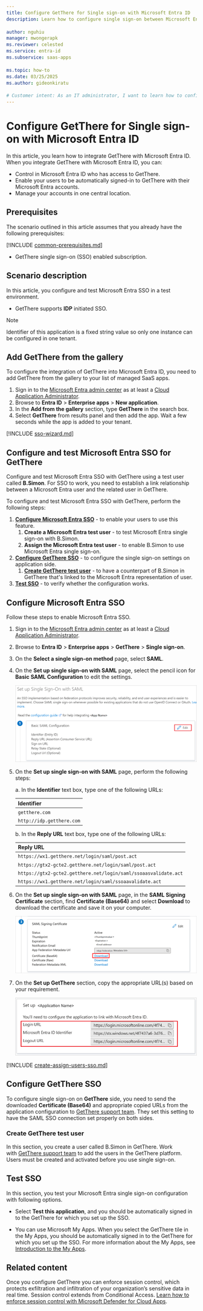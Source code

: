 ```yaml
---
title: Configure GetThere for Single sign-on with Microsoft Entra ID
description: Learn how to configure single sign-on between Microsoft Entra ID and GetThere.

author: nguhiu
manager: mwongerapk
ms.reviewer: celested
ms.service: entra-id
ms.subservice: saas-apps

ms.topic: how-to
ms.date: 03/25/2025
ms.author: gideonkiratu

# Customer intent: As an IT administrator, I want to learn how to configure single sign-on between Microsoft Entra ID and GetThere so that I can control who has access to GetThere, enable automatic sign-in with Microsoft Entra accounts, and manage my accounts in one central location.
---
```


# Configure GetThere for Single sign-on with Microsoft Entra ID

In this article,  you learn how to integrate GetThere with Microsoft Entra ID. When you integrate GetThere with Microsoft Entra ID, you can:

* Control in Microsoft Entra ID who has access to GetThere.
* Enable your users to be automatically signed-in to GetThere with their Microsoft Entra accounts.
* Manage your accounts in one central location.

## Prerequisites

The scenario outlined in this article assumes that you already have the following prerequisites:

[!INCLUDE [common-prerequisites.md](~/identity/saas-apps/includes/common-prerequisites.md)]
* GetThere single sign-on (SSO) enabled subscription.

## Scenario description

In this article,  you configure and test Microsoft Entra SSO in a test environment.

* GetThere supports **IDP** initiated SSO.

> [!NOTE]
> Identifier of this application is a fixed string value so only one instance can be configured in one tenant.

## Add GetThere from the gallery

To configure the integration of GetThere into Microsoft Entra ID, you need to add GetThere from the gallery to your list of managed SaaS apps.

1. Sign in to the [Microsoft Entra admin center](https://entra.microsoft.com) as at least a [Cloud Application Administrator](~/identity/role-based-access-control/permissions-reference.md#cloud-application-administrator).
1. Browse to **Entra ID** > **Enterprise apps** > **New application**.
1. In the **Add from the gallery** section, type **GetThere** in the search box.
1. Select **GetThere** from results panel and then add the app. Wait a few seconds while the app is added to your tenant.

 [!INCLUDE [sso-wizard.md](~/identity/saas-apps/includes/sso-wizard.md)]

<a name='configure-and-test-azure-ad-sso-for-getthere'></a>

## Configure and test Microsoft Entra SSO for GetThere

Configure and test Microsoft Entra SSO with GetThere using a test user called **B.Simon**. For SSO to work, you need to establish a link relationship between a Microsoft Entra user and the related user in GetThere.

To configure and test Microsoft Entra SSO with GetThere, perform the following steps:

1. **[Configure Microsoft Entra SSO](#configure-azure-ad-sso)** - to enable your users to use this feature.
    1. **Create a Microsoft Entra test user** - to test Microsoft Entra single sign-on with B.Simon.
    1. **Assign the Microsoft Entra test user** - to enable B.Simon to use Microsoft Entra single sign-on.
1. **[Configure GetThere SSO](#configure-getthere-sso)** - to configure the single sign-on settings on application side.
    1. **[Create GetThere test user](#create-getthere-test-user)** - to have a counterpart of B.Simon in GetThere that's linked to the Microsoft Entra representation of user.
1. **[Test SSO](#test-sso)** - to verify whether the configuration works.

<a name='configure-azure-ad-sso'></a>

## Configure Microsoft Entra SSO

Follow these steps to enable Microsoft Entra SSO.

1. Sign in to the [Microsoft Entra admin center](https://entra.microsoft.com) as at least a [Cloud Application Administrator](~/identity/role-based-access-control/permissions-reference.md#cloud-application-administrator).
1. Browse to **Entra ID** > **Enterprise apps** > **GetThere** > **Single sign-on**.
1. On the **Select a single sign-on method** page, select **SAML**.
1. On the **Set up single sign-on with SAML** page, select the pencil icon for **Basic SAML Configuration** to edit the settings.

   ![Edit Basic SAML Configuration](common/edit-urls.png)

1. On the **Set up single sign-on with SAML** page, perform the following steps:

    a. In the **Identifier** text box, type one of the following URLs:

    | **Identifier** |
    |------|
    | `getthere.com` |
    | `http://idp.getthere.com` |

    b. In the **Reply URL** text box, type one of the following URLs:

    | **Reply URL** |
    |--------|
    | `https://wx1.getthere.net/login/saml/post.act` |
    | `https://gtx2-gcte2.getthere.net/login/saml/post.act` |
    | `https://gtx2-gcte2.getthere.net/login/saml/ssoaasvalidate.act` |
    | `https://wx1.getthere.net/login/saml/ssoaavalidate.act` |

1. On the **Set up single sign-on with SAML** page, in the **SAML Signing Certificate** section,  find **Certificate (Base64)** and select **Download** to download the certificate and save it on your computer.

	![The Certificate download link](common/certificatebase64.png)

1. On the **Set up GetThere** section, copy the appropriate URL(s) based on your requirement.

	![Copy configuration URLs](common/copy-configuration-urls.png)

<a name='create-an-azure-ad-test-user'></a>

[!INCLUDE [create-assign-users-sso.md](~/identity/saas-apps/includes/create-assign-users-sso.md)]

## Configure GetThere SSO

To configure single sign-on on **GetThere** side, you need to send the downloaded **Certificate (Base64)** and appropriate copied URLs from the application configuration to [GetThere support team](mailto:dataintegration@sabre.com). They set this setting to have the SAML SSO connection set properly on both sides.

### Create GetThere test user

In this section, you create a user called B.Simon in GetThere. Work with [GetThere support team](mailto:dataintegration@sabre.com) to add the users in the GetThere platform. Users must be created and activated before you use single sign-on.

## Test SSO

In this section, you test your Microsoft Entra single sign-on configuration with following options.

* Select **Test this application**, and you should be automatically signed in to the GetThere for which you set up the SSO.

* You can use Microsoft My Apps. When you select the GetThere tile in the My Apps, you should be automatically signed in to the GetThere for which you set up the SSO. For more information about the My Apps, see [Introduction to the My Apps](https://support.microsoft.com/account-billing/sign-in-and-start-apps-from-the-my-apps-portal-2f3b1bae-0e5a-4a86-a33e-876fbd2a4510).

## Related content

Once you configure GetThere you can enforce session control, which protects exfiltration and infiltration of your organization’s sensitive data in real time. Session control extends from Conditional Access. [Learn how to enforce session control with Microsoft Defender for Cloud Apps](/cloud-app-security/proxy-deployment-aad).
